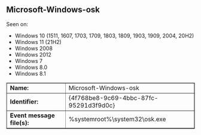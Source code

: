 ## Microsoft-Windows-osk

Seen on:
* Windows 10 (1511, 1607, 1703, 1709, 1803, 1809, 1903, 1909, 2004, 20H2)
* Windows 11 (21H2)
* Windows 2008
* Windows 2012
* Windows 7
* Windows 8.0
* Windows 8.1

<table border="1" class="docutils">
  <tbody>
    <tr>
      <td><b>Name:</b></td>
      <td>Microsoft-Windows-osk</td>
    </tr>
    <tr>
      <td><b>Identifier:</b></td>
      <td>{4f768be8-9c69-4bbc-87fc-95291d3f9d0c}</td>
    </tr>
    <tr>
      <td><b>Event message file(s):</b></td>
      <td>%systemroot%\system32\osk.exe</td>
    </tr>
  </tbody>
</table>

&nbsp;

